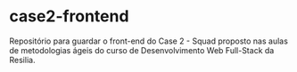 # case2-frontend
Repositório para guardar o front-end do Case 2 - Squad proposto nas aulas de metodologias ágeis do curso de Desenvolvimento Web Full-Stack da Resilia.
